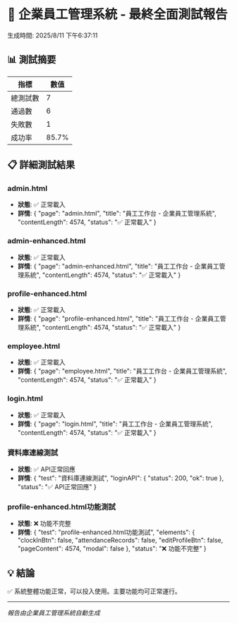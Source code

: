 # 🎯 企業員工管理系統 - 最終全面測試報告

生成時間: 2025/8/11 下午6:37:11

## 📊 測試摘要

| 指標 | 數值 |
|------|------|
| 總測試數 | 7 |
| 通過數 | 6 |
| 失敗數 | 1 |
| 成功率 | 85.7% |

## 📋 詳細測試結果

### admin.html
- **狀態**: ✅ 正常載入
- **詳情**: {
  "page": "admin.html",
  "title": "員工工作台 - 企業員工管理系統",
  "contentLength": 4574,
  "status": "✅ 正常載入"
}

### admin-enhanced.html
- **狀態**: ✅ 正常載入
- **詳情**: {
  "page": "admin-enhanced.html",
  "title": "員工工作台 - 企業員工管理系統",
  "contentLength": 4574,
  "status": "✅ 正常載入"
}

### profile-enhanced.html
- **狀態**: ✅ 正常載入
- **詳情**: {
  "page": "profile-enhanced.html",
  "title": "員工工作台 - 企業員工管理系統",
  "contentLength": 4574,
  "status": "✅ 正常載入"
}

### employee.html
- **狀態**: ✅ 正常載入
- **詳情**: {
  "page": "employee.html",
  "title": "員工工作台 - 企業員工管理系統",
  "contentLength": 4574,
  "status": "✅ 正常載入"
}

### login.html
- **狀態**: ✅ 正常載入
- **詳情**: {
  "page": "login.html",
  "title": "員工工作台 - 企業員工管理系統",
  "contentLength": 4574,
  "status": "✅ 正常載入"
}

### 資料庫連線測試
- **狀態**: ✅ API正常回應
- **詳情**: {
  "test": "資料庫連線測試",
  "loginAPI": {
    "status": 200,
    "ok": true
  },
  "status": "✅ API正常回應"
}

### profile-enhanced.html功能測試
- **狀態**: ❌ 功能不完整
- **詳情**: {
  "test": "profile-enhanced.html功能測試",
  "elements": {
    "clockInBtn": false,
    "attendanceRecords": false,
    "editProfileBtn": false,
    "pageContent": 4574,
    "modal": false
  },
  "status": "❌ 功能不完整"
}


## 💡 結論

✅ 系統整體功能正常，可以投入使用。主要功能均可正常運行。

---
*報告由企業員工管理系統自動生成*
